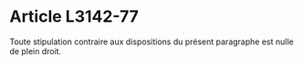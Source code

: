# Article L3142-77

Toute stipulation contraire aux dispositions du présent paragraphe est nulle de plein droit.
